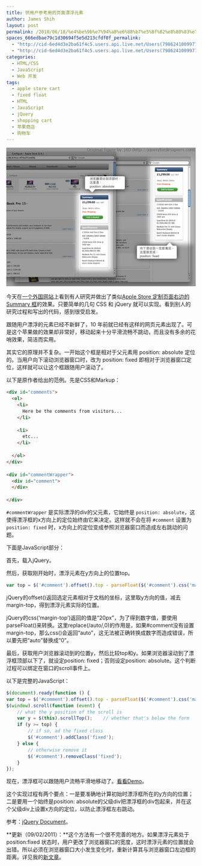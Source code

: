 ```yaml
---
title: 供用户参考用的页面漂浮元素
author: James Shih
layout: post
permalink: /2010/06/18/%e4%be%9b%e7%94%a8%e6%88%b7%e5%8f%82%e8%80%83%e7%94%a8%e7%9a%84%e9%a1%b5%e9%9d%a2%e6%bc%82%e6%b5%ae%e5%85%83%e7%b4%a0/
spaces_666edbae79c1d30694f5e5d213cfdf0f_permalink:
  - "http://cid-6ed4d3e2ba61f4c5.users.api.live.net/Users(7986241009977783493)/Blogs('6ED4D3E2BA61F4C5!102')/Entries('6ED4D3E2BA61F4C5!1310')?authkey=72j5ZQnBJYQ%24"
  - "http://cid-6ed4d3e2ba61f4c5.users.api.live.net/Users(7986241009977783493)/Blogs('6ED4D3E2BA61F4C5!102')/Entries('6ED4D3E2BA61F4C5!1310')?authkey=72j5ZQnBJYQ%24"
categories:
  - HTML/CSS
  - JavaScript
  - Web 开发
tags:
  - apple store cart
  - fixed float
  - HTML
  - JavaScript
  - jQuery
  - shopping cart
  - 苹果商店
  - 购物车
---
```

![fixed-floating-element-cn-20100618](/media/legacy/2010/06/fixed-floating-element-cn-20100618.jpg)

今天在[一个外国网站][1]上看到有人研究并做出了类似[Apple Store 定制页面右边的 Summary 框][2]的效果。只要简单的几句 CSS 和 jQuery 就可以实现。看到别人的研究过程和写出的代码，感到很受启发。

跟随用户漂浮的元素已经不新鲜了，10 年前就已经有这样的网页元素出现了。可是这个苹果做的效果却非常好，移动起来十分平滑流畅不跳动，而且没有多余的花哨效果，简洁而实用。

其实它的原理并不复杂。一开始这个框是相对于父元素用 position: absolute 定位的。当用户向下滚动浏览器窗口时，改为 position: fixed 即相对于浏览器窗口定位，这样就可以让这个框跟随用户滚动了。

<!--more-->

以下是原作者给出的范例。先是CSS和Markup：

```html
<div id="comments">
  <ol>
    <li>
      Here be the comments from visitors...
    </li>

    <li>
      etc...
    </li>

  </ol>
</div>

<div id="commentWrapper">
  <div id="comment">
  </div>

</div>
```

`#commentWrapper` 是实际漂浮的div的父元素，它始终是 `position: absolute`，这使得漂浮框的x方向上的定位始终由它来决定。这样就不会在将 `#comment` 设置为 `position: fixed` 时，x方向上的定位变成参照浏览器窗口而造成左右跳动的问题。

下面是JavaScript部分：

首先，载入jQuery。

然后，获取刚开始时，漂浮元素在y方向上的位置top。

```javascript
var top = $('#comment').offset().top - parseFloat($('#comment').css('margin-top').replace(/auto/,0));
```

jQuery的offset()返回选定元素相对于文档的坐标，这里取y方向的值，减去margin-top，得到漂浮元素实际的位置。

jQuery的css(&#8216;margin-top&#8217;)返回的值是“20px”，为了得到数字值，要使用parseFloat()来转换。这里replace(/auto/,0)的作用是，如果#comment没有设置margin-top，那么css()会返回“auto”，这无法被正确转换成数字而造成错误，所以要先把“auto”替换成“0”。

最后，获取用户浏览器滚动到的位置y，然后比较top和y。如果浏览器滚动到了漂浮框顶部以下了，就设定position: fixed；否则设定position: absolute。这个判断过程可以绑定在窗口的scroll事件上。

以下是完整的JavaScript：

```javascript
$(document).ready(function () {
var top = $('#comment').offset().top - parseFloat($('#comment').css('marginTop').replace(/auto/, 0));
$(window).scroll(function (event) {
    // what the y position of the scroll is
    var y = $(this).scrollTop();    // whether that's below the form
    if (y >= top) {
        // if so, ad the fixed class
        $('#comment').addClass('fixed');
    } else {
        // otherwise remove it
        $('#comment').removeClass('fixed');
    }
});
```

现在，漂浮框可以跟随用户流畅平滑地移动了。[看看Demo][3]。

这个实现过程有两个要点：一是要准确地计算初始时漂浮框所在的y方向的位置；二是要用一个始终是position: absolute的父级div把漂浮框的div包起来，并在这个父级div上设置x方向的定位，以防止漂浮框左右跳动。

参考：[jQuery Document][4]。

**更新（09/02/2011）：**这个方法有一个很不完善的地方。如果漂浮元素处于 position:fixed 状态时，用户更改了浏览器窗口的宽度，这时漂浮元素的位置就会出错。所以必须在浏览器窗口大小发生变化时，重新计算其与浏览器窗口左边框的距离。详见我的[新文章][5]。

 [1]: http://jqueryfordesigners.com/fixed-floating-elements/
 [2]: http://web.archive.org/web/20100529124602/http://store.apple.com:80/us/configure/MC371LL/A?mco=MTc0Njg1OTY
 [3]: http://web.archive.org/web/20121129082532/http://jqueryfordesigners.com:80/demo/fixedfloat.html
 [4]: http://docs.jquery.com/
 [5]: /2011/09/02/fixed-float-enhanced/
